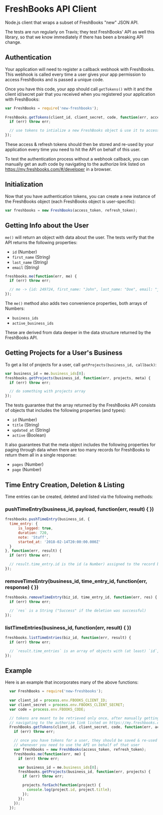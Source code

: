 # FreshBooks API Client

Node.js client that wraps a subset of FreshBooks "new" JSON API.

The tests are run regularly on Travis; they test FreshBooks' API as well this library, so that we know immediately if there has been a breaking API change.

## Authentication

Your application will need to register a callback webhook with FreshBooks. This webhook is called every time a user gives your app permission to access FreshBooks and is passed a unique code.

Once you have this code, your app should call `getTokens()` with it and the client id/secret pair that you received when you registered your application with FreshBooks:

```javascript
var FreshBooks = require('new-freshbooks');
  
FreshBooks.getTokens(client_id, client_secret, code, function(err, access_token, refresh_token) {
  if (err) throw err;

  // use tokens to intialize a new FreshBooks object & use it to access the API
});
``` 

These access & refresh tokens should then be stored and re-used by your application every time you need to hit the API on behalf of this user.

To test the authentication process without a webhook callback, you can manually get an auth code by navigating to the authorize link listed on https://my.freshbooks.com/#/developer in a browser.

## Initialization

Now that you have authentication tokens, you can create a new instance of the FreshBooks object (each FreshBooks object is user-specific):

```javascript
var freshbooks = new FreshBooks(access_token, refresh_token);
```

## Getting Info about the User

`me()` will return an object with data about the user. The tests verify that the API returns the following properties:

* `id` (Number)
* `first_name` (String)
* `last_name` (String)
* `email` (String)

```javascript
freshbooks.me(function(err, me) {
  if (err) throw err;

  // me -> {id: 249724, first_name: "John", last_name: "Doe", email: "john@company.com"}
});
```

The `me()` method also adds two convenience properties, both arrays of Numbers:

* `business_ids`
* `active_business_ids`

These are derived from data deeper in the data structure returned by the FreshBooks API.

## Getting Projects for a User's Business

To get a list of projects for a user, call `getProjects(business_id, callback)`:

```javascript
var business_id = me.business_ids[0];
freshbooks.getProjects(business_id, function(err, projects, meta) {
  if (err) throw err;

  // do something with projects array
});
```

The tests guarantee that the array returned by the FreshBooks API consists of objects that includes the following properties (and types):

* `id` (Number)
* `title` (String)
* `updated_at` (String)
* `active` (Boolean)

It also guarantees that the meta object includes the following properties for paging through data when there are too many records for FreshBooks to return them all in a single response:

* `pages` (Number)
* `page` (Number)

## Time Entry Creation, Deletion & Listing

Time entries can be created, deleted and listed via the following methods:

### pushTimeEntry(business_id, payload, function(err, result) { })

```javascript
freshbooks.pushTimeEntry(business_id, {
  time_entry: {
      is_logged: true,
      duration: 720,
      note: 'Stuff',
      started_at: '2018-02-14T20:00:00.000Z'
  }
}, function(err, result) {
  if (err) throw err;

  // result.time_entry.id is the id (a Number) assigned to the record by FreshBooks
});
```

### removeTimeEntry(business_id, time_entry_id, function(err, response) { })

```javascript
freshbooks.removeTimeEntry(biz_id, time_entry_id, function(err, res) {
  if (err) throw err;

  // `res` is a String ("Success" if the deletion was successful)
});
```

### listTimeEntries(business_id, function(err, result) { })

```javascript
freshbooks.listTimeEntries(biz_id, function(err, result) {
  if (err) throw err;

  // `result.time_entries` is an array of objects with (at least) `id`, `duration` & `started_at` properties
});
```

## Example

Here is an example that incorporates many of the above functions:

```javascript
  var FreshBooks = require('new-freshbooks');
  
  var client_id = process.env.FBOOKS_CLIENT_ID;
  var client_secret = process.env.FBOOKS_CLIENT_SECRET;
  var code = process.env.FBOOKS_CODE;

  // tokens are meant to be retrieved only once, after manually getting an auth code via
  // navigating to the authorize link listed on https://my.freshbooks.com/#/developer in a browser
  FreshBooks.getTokens(client_id, client_secret, code, function(err, access_token, refresh_token) {
    if (err) throw err;

    // once you have tokens for a user, they should be saved & re-used
    // whenever you need to use the API on behalf of that user
    var freshbooks = new FreshBooks(access_token, refresh_token);
    freshbooks.me(function(err, me) {
      if (err) throw err;

      var business_id = me.business_ids[0];
      freshbooks.getProjects(business_id, function(err, projects) {
        if (err) throw err;

        projects.forEach(function(project) {
          console.log(project.id, project.title);
        });
      });
    });
  });
```
